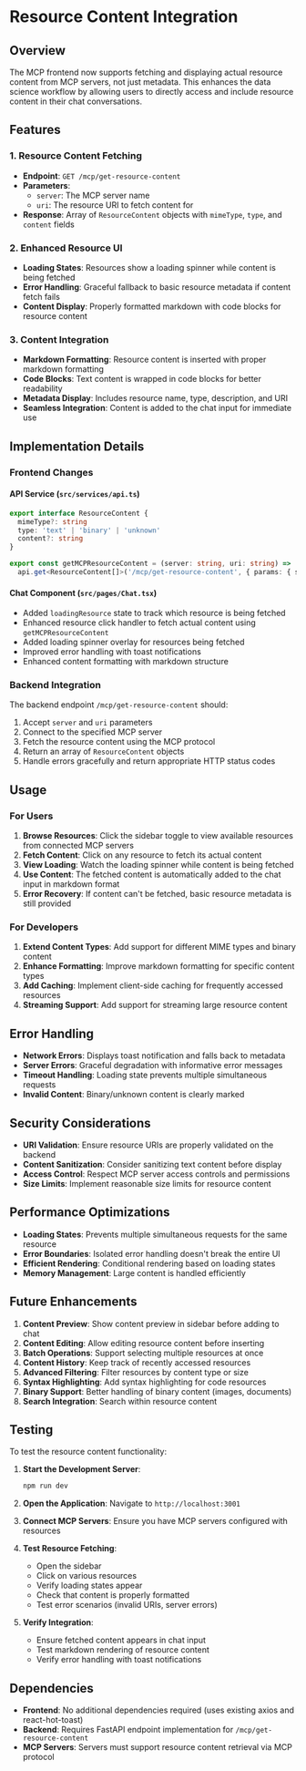 # Resource Content Integration

## Overview

The MCP frontend now supports fetching and displaying actual resource content from MCP servers, not just metadata. This enhances the data science workflow by allowing users to directly access and include resource content in their chat conversations.

## Features

### 1. Resource Content Fetching
- **Endpoint**: `GET /mcp/get-resource-content`
- **Parameters**: 
  - `server`: The MCP server name
  - `uri`: The resource URI to fetch content for
- **Response**: Array of `ResourceContent` objects with `mimeType`, `type`, and `content` fields

### 2. Enhanced Resource UI
- **Loading States**: Resources show a loading spinner while content is being fetched
- **Error Handling**: Graceful fallback to basic resource metadata if content fetch fails
- **Content Display**: Properly formatted markdown with code blocks for resource content

### 3. Content Integration
- **Markdown Formatting**: Resource content is inserted with proper markdown formatting
- **Code Blocks**: Text content is wrapped in code blocks for better readability
- **Metadata Display**: Includes resource name, type, description, and URI
- **Seamless Integration**: Content is added to the chat input for immediate use

## Implementation Details

### Frontend Changes

#### API Service (`src/services/api.ts`)
```typescript
export interface ResourceContent {
  mimeType?: string
  type: 'text' | 'binary' | 'unknown'
  content?: string
}

export const getMCPResourceContent = (server: string, uri: string) =>
  api.get<ResourceContent[]>('/mcp/get-resource-content', { params: { server, uri } })
```

#### Chat Component (`src/pages/Chat.tsx`)
- Added `loadingResource` state to track which resource is being fetched
- Enhanced resource click handler to fetch actual content using `getMCPResourceContent`
- Added loading spinner overlay for resources being fetched
- Improved error handling with toast notifications
- Enhanced content formatting with markdown structure

### Backend Integration

The backend endpoint `/mcp/get-resource-content` should:
1. Accept `server` and `uri` parameters
2. Connect to the specified MCP server
3. Fetch the resource content using the MCP protocol
4. Return an array of `ResourceContent` objects
5. Handle errors gracefully and return appropriate HTTP status codes

## Usage

### For Users
1. **Browse Resources**: Click the sidebar toggle to view available resources from connected MCP servers
2. **Fetch Content**: Click on any resource to fetch its actual content
3. **View Loading**: Watch the loading spinner while content is being fetched
4. **Use Content**: The fetched content is automatically added to the chat input in markdown format
5. **Error Recovery**: If content can't be fetched, basic resource metadata is still provided

### For Developers
1. **Extend Content Types**: Add support for different MIME types and binary content
2. **Enhance Formatting**: Improve markdown formatting for specific content types
3. **Add Caching**: Implement client-side caching for frequently accessed resources
4. **Streaming Support**: Add support for streaming large resource content

## Error Handling

- **Network Errors**: Displays toast notification and falls back to metadata
- **Server Errors**: Graceful degradation with informative error messages
- **Timeout Handling**: Loading state prevents multiple simultaneous requests
- **Invalid Content**: Binary/unknown content is clearly marked

## Security Considerations

- **URI Validation**: Ensure resource URIs are properly validated on the backend
- **Content Sanitization**: Consider sanitizing text content before display
- **Access Control**: Respect MCP server access controls and permissions
- **Size Limits**: Implement reasonable size limits for resource content

## Performance Optimizations

- **Loading States**: Prevents multiple simultaneous requests for the same resource
- **Error Boundaries**: Isolated error handling doesn't break the entire UI
- **Efficient Rendering**: Conditional rendering based on loading states
- **Memory Management**: Large content is handled efficiently

## Future Enhancements

1. **Content Preview**: Show content preview in sidebar before adding to chat
2. **Content Editing**: Allow editing resource content before inserting
3. **Batch Operations**: Support selecting multiple resources at once
4. **Content History**: Keep track of recently accessed resources
5. **Advanced Filtering**: Filter resources by content type or size
6. **Syntax Highlighting**: Add syntax highlighting for code resources
7. **Binary Support**: Better handling of binary content (images, documents)
8. **Search Integration**: Search within resource content

## Testing

To test the resource content functionality:

1. **Start the Development Server**:
   ```bash
   npm run dev
   ```

2. **Open the Application**: Navigate to `http://localhost:3001`

3. **Connect MCP Servers**: Ensure you have MCP servers configured with resources

4. **Test Resource Fetching**:
   - Open the sidebar
   - Click on various resources
   - Verify loading states appear
   - Check that content is properly formatted
   - Test error scenarios (invalid URIs, server errors)

5. **Verify Integration**:
   - Ensure fetched content appears in chat input
   - Test markdown rendering of resource content
   - Verify error handling with toast notifications

## Dependencies

- **Frontend**: No additional dependencies required (uses existing axios and react-hot-toast)
- **Backend**: Requires FastAPI endpoint implementation for `/mcp/get-resource-content`
- **MCP Servers**: Servers must support resource content retrieval via MCP protocol
